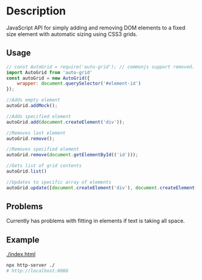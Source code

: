 # Description

JavaScript API for simply adding and removing DOM elements to a fixed size element with automatic sizing using CSS3 grids.

## Usage

```javascript
// const AutoGrid = require('auto-grid'); // commonjs support removed. Use es6 imports.
import AutoGrid from 'auto-grid'
const autoGrid = new AutoGrid({
    wrapper: document.querySelector('#element-id')
});

//Adds empty element
autoGrid.addMock();

//Adds specified element
autoGrid.add(document.createElement('div'));

//Removes last element
autoGrid.remove();

//Removes specified element
autoGrid.remove(document.getElementById(('id')));

//Gets list of grid contents
autoGrid.list()

//Updates to specific array of elements
autoGrid.update([document.createElement('div'), document.createElement('div')])
```

## Problems

Currently has problems with fitting in elements if text is taking all space.

## Example

[./index.html](./index.html)

```bash
npx http-server ./
# http://localhost:8080
```
